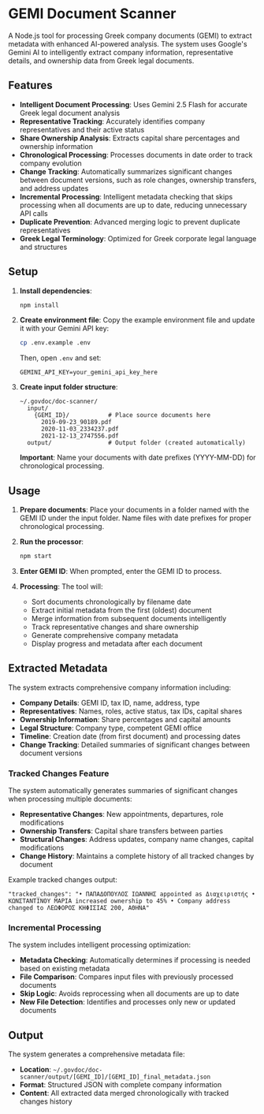 # GEMI Document Scanner

A Node.js tool for processing Greek company documents (GEMI) to extract metadata with enhanced AI-powered analysis. The system uses Google's Gemini AI to intelligently extract company information, representative details, and ownership data from Greek legal documents.

## Features

- **Intelligent Document Processing**: Uses Gemini 2.5 Flash for accurate Greek legal document analysis
- **Representative Tracking**: Accurately identifies company representatives and their active status
- **Share Ownership Analysis**: Extracts capital share percentages and ownership information
- **Chronological Processing**: Processes documents in date order to track company evolution
- **Change Tracking**: Automatically summarizes significant changes between document versions, such as role changes, ownership transfers, and address updates
- **Incremental Processing**: Intelligent metadata checking that skips processing when all documents are up to date, reducing unnecessary API calls
- **Duplicate Prevention**: Advanced merging logic to prevent duplicate representatives
- **Greek Legal Terminology**: Optimized for Greek corporate legal language and structures

## Setup

1. **Install dependencies**:

   ```sh
   npm install
   ```

2. **Create environment file**:
   Copy the example environment file and update it with your Gemini API key:

   ```sh
   cp .env.example .env
   ```

   Then, open `.env` and set:

   ```
   GEMINI_API_KEY=your_gemini_api_key_here
   ```

3. **Create input folder structure**:

   ```
   ~/.govdoc/doc-scanner/
     input/
       {GEMI_ID}/           # Place source documents here
         2019-09-23_90189.pdf
         2020-11-03_2334237.pdf
         2021-12-13_2747556.pdf
     output/                # Output folder (created automatically)
   ```

   **Important**: Name your documents with date prefixes (YYYY-MM-DD) for chronological processing.

## Usage

1. **Prepare documents**: Place your documents in a folder named with the GEMI ID under the input folder. Name files with date prefixes for proper chronological processing.

2. **Run the processor**:

   ```sh
   npm start
   ```

3. **Enter GEMI ID**: When prompted, enter the GEMI ID to process.

4. **Processing**: The tool will:
   - Sort documents chronologically by filename date
   - Extract initial metadata from the first (oldest) document
   - Merge information from subsequent documents intelligently
   - Track representative changes and share ownership
   - Generate comprehensive company metadata
   - Display progress and metadata after each document

## Extracted Metadata

The system extracts comprehensive company information including:

- **Company Details**: GEMI ID, tax ID, name, address, type
- **Representatives**: Names, roles, active status, tax IDs, capital shares
- **Ownership Information**: Share percentages and capital amounts
- **Legal Structure**: Company type, competent GEMI office
- **Timeline**: Creation date (from first document) and processing dates
- **Change Tracking**: Detailed summaries of significant changes between document versions

### Tracked Changes Feature

The system automatically generates summaries of significant changes when processing multiple documents:

- **Representative Changes**: New appointments, departures, role modifications
- **Ownership Transfers**: Capital share transfers between parties
- **Structural Changes**: Address updates, company name changes, capital modifications
- **Change History**: Maintains a complete history of all tracked changes by document

Example tracked changes output:

```
"tracked_changes": "• ΠΑΠΑΔΟΠΟΥΛΟΣ ΙΩΑΝΝΗΣ appointed as Διαχειριστής • ΚΩΝΣΤΑΝΤΙΝΟΥ ΜΑΡΙΑ increased ownership to 45% • Company address changed to ΛΕΩΦΟΡΟΣ ΚΗΦΙΣΙΑΣ 200, ΑΘΗΝΑ"
```

### Incremental Processing

The system includes intelligent processing optimization:

- **Metadata Checking**: Automatically determines if processing is needed based on existing metadata
- **File Comparison**: Compares input files with previously processed documents
- **Skip Logic**: Avoids reprocessing when all documents are up to date
- **New File Detection**: Identifies and processes only new or updated documents

## Output

The system generates a comprehensive metadata file:

- **Location**: `~/.govdoc/doc-scanner/output/[GEMI_ID]/[GEMI_ID]_final_metadata.json`
- **Format**: Structured JSON with complete company information
- **Content**: All extracted data merged chronologically with tracked changes history
